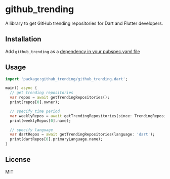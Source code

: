 # github_trending

A library to get GitHub trending repositories for Dart and Flutter developers.

## Installation

Add `github_trending` as a [dependency in your pubspec.yaml file](https://flutter.dev/docs/development/packages-and-plugins/using-packages)

## Usage

```dart
import 'package:github_trending/github_trending.dart';

main() async {
  // get trending repositories
  var repos = await getTrendingRepositories();
  print(repos[0].owner);

  // specify time period
  var weeklyRepos = await getTrendingRepositories(since: TrendingRepositorySince.weekly);
  print(weeklyRepos[0].name);

  // specify language
  var dartRepos = await getTrendingRepositories(language: 'dart');
  print(dartRepos[0].primaryLanguage.name);
}
```

## License

MIT
